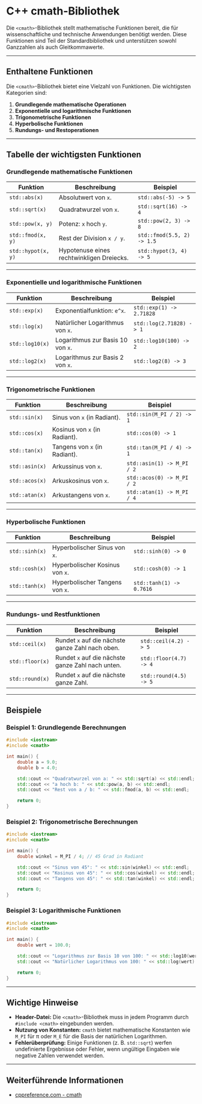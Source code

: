 # C++ cmath-Bibliothek

Die `<cmath>`-Bibliothek stellt mathematische Funktionen bereit, die für wissenschaftliche und technische Anwendungen benötigt werden. Diese Funktionen sind Teil der Standardbibliothek und unterstützen sowohl Ganzzahlen als auch Gleitkommawerte.

---

## Enthaltene Funktionen

Die `<cmath>`-Bibliothek bietet eine Vielzahl von Funktionen. Die wichtigsten Kategorien sind:

1. **Grundlegende mathematische Operationen**
2. **Exponentielle und logarithmische Funktionen**
3. **Trigonometrische Funktionen**
4. **Hyperbolische Funktionen**
5. **Rundungs- und Restoperationen**

---

## Tabelle der wichtigsten Funktionen

### Grundlegende mathematische Funktionen

| Funktion      | Beschreibung                              | Beispiel                           |
|---------------|------------------------------------------|-----------------------------------|
| `std::abs(x)` | Absolutwert von `x`.                     | `std::abs(-5) -> 5`               |
| `std::sqrt(x)`| Quadratwurzel von `x`.                   | `std::sqrt(16) -> 4`              |
| `std::pow(x, y)` | Potenz: `x` hoch `y`.                 | `std::pow(2, 3) -> 8`             |
| `std::fmod(x, y)` | Rest der Division `x / y`.           | `std::fmod(5.5, 2) -> 1.5`        |
| `std::hypot(x, y)`| Hypotenuse eines rechtwinkligen Dreiecks. | `std::hypot(3, 4) -> 5`         |

---

### Exponentielle und logarithmische Funktionen

| Funktion         | Beschreibung                                  | Beispiel                          |
|------------------|----------------------------------------------|----------------------------------|
| `std::exp(x)`    | Exponentialfunktion: `e^x`.                  | `std::exp(1) -> 2.71828`         |
| `std::log(x)`    | Natürlicher Logarithmus von `x`.              | `std::log(2.71828) -> 1`         |
| `std::log10(x)`  | Logarithmus zur Basis 10 von `x`.             | `std::log10(100) -> 2`           |
| `std::log2(x)`   | Logarithmus zur Basis 2 von `x`.              | `std::log2(8) -> 3`              |

---

### Trigonometrische Funktionen

| Funktion         | Beschreibung                                  | Beispiel                          |
|------------------|----------------------------------------------|----------------------------------|
| `std::sin(x)`    | Sinus von `x` (in Radiant).                  | `std::sin(M_PI / 2) -> 1`        |
| `std::cos(x)`    | Kosinus von `x` (in Radiant).                | `std::cos(0) -> 1`               |
| `std::tan(x)`    | Tangens von `x` (in Radiant).                | `std::tan(M_PI / 4) -> 1`        |
| `std::asin(x)`   | Arkussinus von `x`.                          | `std::asin(1) -> M_PI / 2`       |
| `std::acos(x)`   | Arkuskosinus von `x`.                        | `std::acos(0) -> M_PI / 2`       |
| `std::atan(x)`   | Arkustangens von `x`.                        | `std::atan(1) -> M_PI / 4`       |

---

### Hyperbolische Funktionen

| Funktion         | Beschreibung                                  | Beispiel                          |
|------------------|----------------------------------------------|----------------------------------|
| `std::sinh(x)`   | Hyperbolischer Sinus von `x`.                | `std::sinh(0) -> 0`              |
| `std::cosh(x)`   | Hyperbolischer Kosinus von `x`.              | `std::cosh(0) -> 1`              |
| `std::tanh(x)`   | Hyperbolischer Tangens von `x`.              | `std::tanh(1) -> 0.7616`         |

---

### Rundungs- und Restfunktionen

| Funktion         | Beschreibung                                  | Beispiel                          |
|------------------|----------------------------------------------|----------------------------------|
| `std::ceil(x)`   | Rundet `x` auf die nächste ganze Zahl nach oben. | `std::ceil(4.2) -> 5`         |
| `std::floor(x)`  | Rundet `x` auf die nächste ganze Zahl nach unten. | `std::floor(4.7) -> 4`        |
| `std::round(x)`  | Rundet `x` auf die nächste ganze Zahl.          | `std::round(4.5) -> 5`         |

---

## Beispiele

### Beispiel 1: Grundlegende Berechnungen
```cpp
#include <iostream>
#include <cmath>

int main() {
    double a = 9.0;
    double b = 4.0;

    std::cout << "Quadratwurzel von a: " << std::sqrt(a) << std::endl;
    std::cout << "a hoch b: " << std::pow(a, b) << std::endl;
    std::cout << "Rest von a / b: " << std::fmod(a, b) << std::endl;

    return 0;
}
```

### Beispiel 2: Trigonometrische Berechnungen
```cpp
#include <iostream>
#include <cmath>

int main() {
    double winkel = M_PI / 4; // 45 Grad in Radiant

    std::cout << "Sinus von 45°: " << std::sin(winkel) << std::endl;
    std::cout << "Kosinus von 45°: " << std::cos(winkel) << std::endl;
    std::cout << "Tangens von 45°: " << std::tan(winkel) << std::endl;

    return 0;
}
```

### Beispiel 3: Logarithmische Funktionen
```cpp
#include <iostream>
#include <cmath>

int main() {
    double wert = 100.0;

    std::cout << "Logarithmus zur Basis 10 von 100: " << std::log10(wert) << std::endl;
    std::cout << "Natürlicher Logarithmus von 100: " << std::log(wert) << std::endl;

    return 0;
}
```

---

## Wichtige Hinweise
- **Header-Datei:** Die `<cmath>`-Bibliothek muss in jedem Programm durch `#include <cmath>` eingebunden werden.
- **Nutzung von Konstanten:** `cmath` bietet mathematische Konstanten wie `M_PI` für π oder `M_E` für die Basis der natürlichen Logarithmen.
- **Fehlerüberprüfung:** Einige Funktionen (z. B. `std::sqrt`) werfen undefinierte Ergebnisse oder Fehler, wenn ungültige Eingaben wie negative Zahlen verwendet werden.

---

## Weiterführende Informationen
- [cppreference.com - cmath](https://en.cppreference.com/w/cpp/header/cmath)

